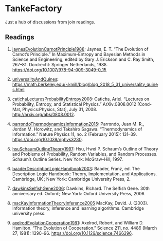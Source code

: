 # TankeFactory

Just a hub of discussions from join readings. 

## Readings

1. [jaynesEvolutionCarnotPrinciple1988](https://github.com/josePereiro/TankeFactory/discussions?discussions_q=label%3AjaynesEvolutionCarnotPrinciple1988):
   Jaynes, E. T. “The Evolution of Carnot’s Principle.” In Maximum-Entropy and Bayesian Methods in Science and Engineering, edited by Gary J. Erickson and C. Ray Smith, 267–81. Dordrecht: Springer Netherlands, 1988. https://doi.org/10.1007/978-94-009-3049-0_15.

2. [universalityAndQuines](https://github.com/josePereiro/TankeFactory/discussions?discussions_q=label%3AuniversalityAndQuines):
   https://math.berkeley.edu/~kmill/blog/blog_2018_5_31_universality_quines.html

3. [catichaLecturesProbabilityEntropy2008](https://github.com/josePereiro/TankeFactory/discussions?discussions_q=label%3AcatichaLecturesProbabilityEntropy2008):
   Caticha, Ariel. “Lectures on Probability, Entropy, and Statistical Physics.” ArXiv:0808.0012 [Cond-Mat, Physics:Physics, Stat], July 31, 2008. http://arxiv.org/abs/0808.0012.

4. [parrondoThermodynamicsInformation2015](https://github.com/josePereiro/TankeFactory/discussions?discussions_q=label%3AparrondoThermodynamicsInformation2015):
   Parrondo, Juan M. R., Jordan M. Horowitz, and Takahiro Sagawa. “Thermodynamics of Information.” Nature Physics 11, no. 2 (February 2015): 131–39. https://doi.org/10.1038/nphys3230.

5. [hsuSchaumOutlineTheory1997](https://github.com/josePereiro/TankeFactory/discussions?discussions_q=label%3AhsuSchaumOutlineTheory1997):
   Hsu, Hwei P. Schaum’s Outline of Theory and Problems of Probability, Random Variables, and Random Processes. Schaum’s Outline Series. New York: McGraw-Hill, 1997.

6. [baaderDescriptionLogicHandbook2003](https://github.com/josePereiro/TankeFactory/discussions?discussions_q=label%3AbaaderDescriptionLogicHandbook2003):
   Baader, Franz, ed. The Description Logic Handbook: Theory, Implementation, and Applications. Cambridge, UK ; New York: Cambridge University Press, 2.

8. [dawkinsSelfishGene2006](https://github.com/josePereiro/TankeFactory/discussions?discussions_q=label%3AdawkinsSelfishGene2006):
   Dawkins, Richard. The Selfish Gene. 30th anniversary ed. Oxford ; New York: Oxford University Press, 2006.

9. [macKayInformationTheoryInference2005](https://www.inference.org.uk/itila/book.html)
    MacKay, David. J. (2003). Information theory, inference and learning algorithms. Cambridge university press.

10. [axelrodEvolutionCooperation1981](https://github.com/josePereiro/TankeFactory/discussions?discussions_q=label%3AaxelrodEvolutionCooperation1981):
    Axelrod, Robert, and William D. Hamilton. “The Evolution of Cooperation.” Science 211, no. 4489 (March 27, 1981): 1390–96. https://doi.org/10.1126/science.7466396.

